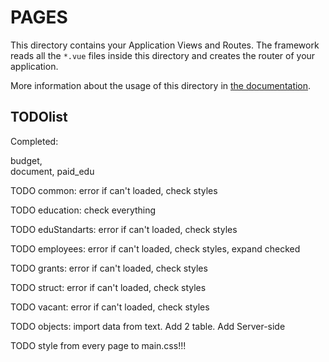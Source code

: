 # PAGES

This directory contains your Application Views and Routes.
The framework reads all the `*.vue` files inside this directory and creates the router of your application.

More information about the usage of this directory in [the documentation](https://nuxtjs.org/guide/routing).

## TODOlist

Completed:

budget,  
document,
paid_edu

TODO common: error if can't loaded, check styles

TODO education: check everything

TODO eduStandarts: error if can't loaded, check styles

TODO employees: error if can't loaded, check styles, expand checked

TODO grants: error if can't loaded, check styles

TODO struct: error if can't loaded, check styles

TODO vacant: error if can't loaded, check styles

TODO objects: import data from text. Add 2 table. Add Server-side

TODO style from every page to main.css!!!
